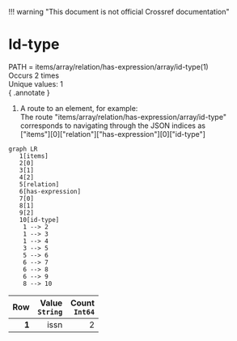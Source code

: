 !!! warning "This document is not official Crossref documentation"
# Id-type
PATH = items/array/relation/has-expression/array/id-type(1)  
Occurs 2 times  
Unique values: 1  
{ .annotate }

1. A route to an element, for example:  
   The route "items/array/relation/has-expression/array/id-type" corresponds to navigating through the JSON indices as  
   ["items"][0]["relation"]["has-expression"][0]["id-type"]  

```mermaid
graph LR
   1[items]
   2[0]
   3[1]
   4[2]
   5[relation]
   6[has-expression]
   7[0]
   8[1]
   9[2]
   10[id-type]
    1 --> 2
    1 --> 3
    1 --> 4
    3 --> 5
    5 --> 6
    6 --> 7
    6 --> 8
    6 --> 9
    8 --> 10
```

| **Row** | **Value**<br>`String` | **Count**<br>`Int64` |
|--------:|----------------------:|---------------------:|
| **1**   | issn                  | 2                    |


